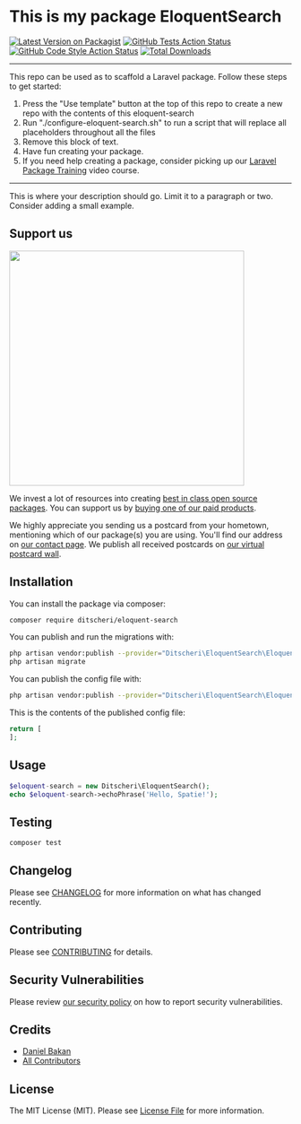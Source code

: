 # This is my package EloquentSearch

[![Latest Version on Packagist](https://img.shields.io/packagist/v/ditscheri/eloquent-search.svg?style=flat-square)](https://packagist.org/packages/ditscheri/eloquent-search)
[![GitHub Tests Action Status](https://img.shields.io/github/workflow/status/ditscheri/eloquent-search/run-tests?label=tests)](https://github.com/ditscheri/eloquent-search/actions?query=workflow%3Arun-tests+branch%3Amain)
[![GitHub Code Style Action Status](https://img.shields.io/github/workflow/status/ditscheri/eloquent-search/Check%20&%20fix%20styling?label=code%20style)](https://github.com/ditscheri/eloquent-search/actions?query=workflow%3A"Check+%26+fix+styling"+branch%3Amain)
[![Total Downloads](https://img.shields.io/packagist/dt/ditscheri/eloquent-search.svg?style=flat-square)](https://packagist.org/packages/ditscheri/eloquent-search)

---
This repo can be used as to scaffold a Laravel package. Follow these steps to get started:

1. Press the "Use template" button at the top of this repo to create a new repo with the contents of this eloquent-search
2. Run "./configure-eloquent-search.sh" to run a script that will replace all placeholders throughout all the files
3. Remove this block of text.
4. Have fun creating your package.
5. If you need help creating a package, consider picking up our <a href="https://laravelpackage.training">Laravel Package Training</a> video course.
---

This is where your description should go. Limit it to a paragraph or two. Consider adding a small example.

## Support us

[<img src="https://github-ads.s3.eu-central-1.amazonaws.com/eloquent-search.jpg?t=1" width="419px" />](https://spatie.be/github-ad-click/eloquent-search)

We invest a lot of resources into creating [best in class open source packages](https://spatie.be/open-source). You can support us by [buying one of our paid products](https://spatie.be/open-source/support-us).

We highly appreciate you sending us a postcard from your hometown, mentioning which of our package(s) you are using. You'll find our address on [our contact page](https://spatie.be/about-us). We publish all received postcards on [our virtual postcard wall](https://spatie.be/open-source/postcards).

## Installation

You can install the package via composer:

```bash
composer require ditscheri/eloquent-search
```

You can publish and run the migrations with:

```bash
php artisan vendor:publish --provider="Ditscheri\EloquentSearch\EloquentSearchServiceProvider" --tag="eloquent-search-migrations"
php artisan migrate
```

You can publish the config file with:
```bash
php artisan vendor:publish --provider="Ditscheri\EloquentSearch\EloquentSearchServiceProvider" --tag="eloquent-search-config"
```

This is the contents of the published config file:

```php
return [
];
```

## Usage

```php
$eloquent-search = new Ditscheri\EloquentSearch();
echo $eloquent-search->echoPhrase('Hello, Spatie!');
```

## Testing

```bash
composer test
```

## Changelog

Please see [CHANGELOG](CHANGELOG.md) for more information on what has changed recently.

## Contributing

Please see [CONTRIBUTING](.github/CONTRIBUTING.md) for details.

## Security Vulnerabilities

Please review [our security policy](../../security/policy) on how to report security vulnerabilities.

## Credits

- [Daniel Bakan](https://github.com/dbakan)
- [All Contributors](../../contributors)

## License

The MIT License (MIT). Please see [License File](LICENSE.md) for more information.
